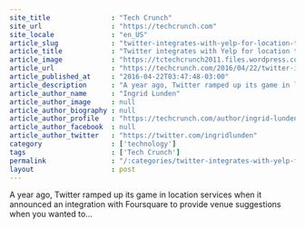 ```yaml
---
site_title               : "Tech Crunch"
site_url                 : "https://techcrunch.com"
site_locale              : "en_US"
article_slug             : "twitter-integrates-with-yelp-for-location-tags-in-the-uk-and-japan-bypassing-foursquare"
article_title            : "Twitter integrates with Yelp for location tags in the UK and Japan, bypassing Foursquare"
article_image            : "https://tctechcrunch2011.files.wordpress.com/2016/04/yelp-twitter.jpg?w=764&h=400&crop=1"
article_url              : "https://techcrunch.com/2016/04/22/twitter-integrates-with-yelp-for-location-tags-in-the-uk-and-japan-bypassing-foursquare/"
article_published_at     : "2016-04-22T03:47:48-03:00"
article_description      : "A year ago, Twitter ramped up its game in location services when it announced an integration with Foursquare to provide venue suggestions when you wanted to..."
article_author_name      : "Ingrid Lunden"
article_author_image     : null
article_author_biography : null
article_author_profile   : "https://techcrunch.com/author/ingrid-lunden/"
article_author_facebook  : null
article_author_twitter   : "https://twitter.com/ingridlunden"
category                 : ['technology']
tags                     : ['Tech Crunch']
permalink                : "/:categories/twitter-integrates-with-yelp-for-location-tags-in-the-uk-and-japan-bypassing-foursquare/"
layout                   : post
---
```


A year ago, Twitter ramped up its game in location services when it announced an integration with Foursquare to provide venue suggestions when you wanted to...
